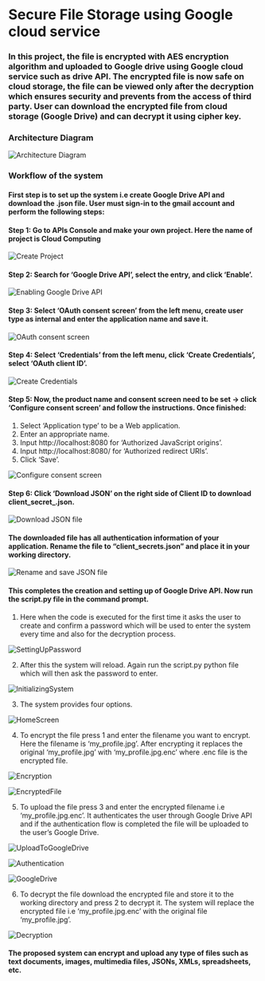 # Secure File Storage using Google cloud service

### In this project, the file is encrypted with AES encryption algorithm and uploaded to Google drive using Google cloud service such as drive API. The encrypted file is now safe on cloud storage, the file can be viewed only after the decryption which ensures security and prevents from the access of third party. User can download the encrypted file from cloud storage (Google Drive) and can decrypt it using cipher key.
### Architecture Diagram

![Architecture Diagram](https://github.com/git-vivek29/Secure-File-Storage-using-Google-cloud-service/blob/main/ArchitectureDiagram.jpg "Architecture Diagram")

### Workflow of the system
#### First step is to set up the system i.e create Google Drive API and download the .json file. User must sign-in to the gmail account and perform the following steps:
#### Step 1: Go to APIs Console and make your own project. Here the name of project is Cloud Computing
![Create Project](https://github.com/git-vivek29/Secure-File-Storage-using-Google-cloud-service/blob/main/Snapshots/1.CreateProject.PNG "Create Project")

#### Step 2: Search for ‘Google Drive API’, select the entry, and click ‘Enable’.
![Enabling Google Drive API](https://github.com/git-vivek29/Secure-File-Storage-using-Google-cloud-service/blob/main/Snapshots/2.EnableGoogleDriveAPI.PNG "Enabling Google Drive API")

#### Step 3: Select ‘OAuth consent screen’ from the left menu, create user type as internal and enter the application name and save it.
![OAuth consent screen](https://github.com/git-vivek29/Secure-File-Storage-using-Google-cloud-service/blob/main/Snapshots/3.OAuthConsentScreen.PNG "OAuth consent screen")

#### Step 4: Select ‘Credentials’ from the left menu, click ‘Create Credentials’, select ‘OAuth client ID’.
![Create Credentials](https://github.com/git-vivek29/Secure-File-Storage-using-Google-cloud-service/blob/main/Snapshots/4.CreateCredentials.PNG "Create Credentials")

#### Step 5: Now, the product name and consent screen need to be set -> click ‘Configure consent screen’ and follow the instructions. Once finished:
1. Select ‘Application type’ to be a Web application.
2. Enter an appropriate name.
3. Input http://localhost:8080 for ‘Authorized JavaScript origins’.
4. Input http://localhost:8080/ for ‘Authorized redirect URIs’.
5. Click ‘Save’.

![Configure consent screen](https://github.com/git-vivek29/Secure-File-Storage-using-Google-cloud-service/blob/main/Snapshots/5.ConfigureConsentScreen.PNG "Configure consent screen")

#### Step 6: Click ‘Download JSON’ on the right side of Client ID to download client_secret_<really long ID>.json.
![Download JSON file](https://github.com/git-vivek29/Secure-File-Storage-using-Google-cloud-service/blob/main/Snapshots/6.Download_JSON_File.PNG "Download JSON file")
#### The downloaded file has all authentication information of your application. Rename the file to “client_secrets.json” and place it in your working directory.
![Rename and save JSON file](https://github.com/git-vivek29/Secure-File-Storage-using-Google-cloud-service/blob/main/Snapshots/7.RenameJSON.PNG "Rename and save JSON file")

#### This completes the creation  and setting up of Google Drive API. Now run the script.py file in the command prompt.
1. Here when the code is executed for the first time it asks the user to create and confirm a password which will be used to enter the system every time and also for the decryption process.

![SettingUpPassword](https://github.com/git-vivek29/Secure-File-Storage-using-Google-cloud-service/blob/main/Snapshots/8.SettingUpPassword.PNG "SettingUpPassword")

2. After this the system will reload. Again run the script.py python file which will then ask the password to enter.

![InitializingSystem](https://github.com/git-vivek29/Secure-File-Storage-using-Google-cloud-service/blob/main/Snapshots/9.InitializingSystem.PNG "InitializingSystem")

3. The system provides four options.

![HomeScreen](https://github.com/git-vivek29/Secure-File-Storage-using-Google-cloud-service/blob/main/Snapshots/10.HomeScreen.PNG "HomeScreen")

4. To encrypt the file press 1 and enter the filename you want to encrypt. Here the filename is  ‘my_profile.jpg’. After encrypting it replaces the original ‘my_profile.jpg’ with ‘my_profile.jpg.enc’ where .enc file is the encrypted file.

![Encryption](https://github.com/git-vivek29/Secure-File-Storage-using-Google-cloud-service/blob/main/Snapshots/11.Encryption.PNG "Encryption")

![EncryptedFile](https://github.com/git-vivek29/Secure-File-Storage-using-Google-cloud-service/blob/main/Snapshots/12.EncryptedFile.PNG "EncryptedFile")

5. To upload the file press 3 and enter the encrypted filename i.e ‘my_profile.jpg.enc’. It authenticates the user through Google Drive API and if the authentication flow is completed the file will be uploaded to the user’s Google Drive.

![UploadToGoogleDrive](https://github.com/git-vivek29/Secure-File-Storage-using-Google-cloud-service/blob/main/Snapshots/13.UploadToGoogleDrive.PNG "UploadToGoogleDrive")

![Authentication](https://github.com/git-vivek29/Secure-File-Storage-using-Google-cloud-service/blob/main/Snapshots/14.Authentication.PNG "Authentication")

![GoogleDrive](https://github.com/git-vivek29/Secure-File-Storage-using-Google-cloud-service/blob/main/Snapshots/15.GoogleDrive.PNG "GoogleDrive")

6. To decrypt the file download the encrypted file and store it to the working directory and press 2 to decrypt it. The system will replace the encrypted file i.e ‘my_profile.jpg.enc’ with the original file  ‘my_profile.jpg’.

![Decryption](https://github.com/git-vivek29/Secure-File-Storage-using-Google-cloud-service/blob/main/Snapshots/16.Decryption.PNG "Decryption")

#### The proposed system can encrypt and upload any type of files such as text documents, images, multimedia files, JSONs, XMLs, spreadsheets, etc.

